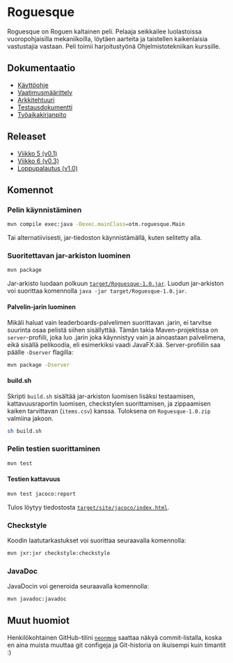 # Roguesque
Roguesque on Roguen kaltainen peli. Pelaaja seikkailee luolastoissa
vuoropohjaisilla mekaniikoilla, löytäen aarteita ja taistellen
kaikenlaisia vastustajia vastaan. Peli toimii harjoitustyönä
Ohjelmistotekniikan kurssille.

## Dokumentaatio
- [Käyttöohje](dokumentaatio/manual.md)
- [Vaatimusmäärittely](dokumentaatio/vaatimusmaarittely.md)
- [Arkkitehtuuri](dokumentaatio/arkkitehtuuri.md)
- [Testausdokumentti](dokumentaatio/testaus.md)
- [Työaikakirjanpito](dokumentaatio/tuntikirjanpito.md)

## Releaset
- [Viikko 5 (v0.1)](https://github.com/pcjens/otm-roguesque/releases/tag/v0.1)
- [Viikko 6 (v0.3)](https://github.com/pcjens/otm-roguesque/releases/tag/v0.3)
- [Loppupalautus (v1.0)](https://github.com/pcjens/otm-roguesque/releases/tag/loppupalautus)

## Komennot
### Pelin käynnistäminen
```sh
mvn compile exec:java -Dexec.mainClass=otm.roguesque.Main
```
Tai alternatiivisesti, jar-tiedoston käynnistämällä, kuten selitetty
alla.

### Suoritettavan jar-arkiston luominen
```sh
mvn package
```
Jar-arkisto luodaan polkuun
[`target/Roguesque-1.0.jar`](target/Roguesque-1.0.jar). Luodun
jar-arkiston voi suorittaa komennolla `java -jar
target/Roguesque-1.0.jar`.

#### Palvelin-jarin luominen
Mikäli haluat vain leaderboards-palvelimen suorittavan .jarin, ei
tarvitse suurinta osaa pelistä siihen sisällyttää. Tämän takia
Maven-projektissa on `server`-profiili, joka luo .jarin joka
käynnistyy vain ja ainoastaan palvelimena, eikä sisällä pelikoodia,
eli esimerkiksi vaadi JavaFX:ää. Server-profiilin saa päälle
`-Dserver` flagilla:
```sh
mvn package -Dserver
```

#### build.sh
Skripti `build.sh` sisältää jar-arkiston luomisen lisäksi testaamisen,
kattavuusraportin luomisen, checkstylen suorittamisen, ja zippaamisen
kaiken tarvittavan (`items.csv`) kanssa. Tuloksena on
`Roguesque-1.0.zip` valmiina jakoon.
```sh
sh build.sh
```

### Pelin testien suorittaminen
```sh
mvn test
```

#### Testien kattavuus
```sh
mvn test jacoco:report
```
Tulos löytyy tiedostosta
[`target/site/jacoco/index.html`](target/site/jacoco/index.html).

### Checkstyle
Koodin laatutarkastukset voi suorittaa seuraavalla komennolla:
```sh
mvn jxr:jxr checkstyle:checkstyle
```

### JavaDoc
JavaDocin voi generoida seuraavalla komennolla:
```sh
mvn javadoc:javadoc
```

## Muut huomiot
Henkilökohtainen GitHub-tilini [`neonmoe`](https://github.com/neonmoe/)
saattaa näkyä commit-listalla, koska en aina muista muuttaa git configeja 
ja Git-historia on ikuisempi kuin timantit :)
